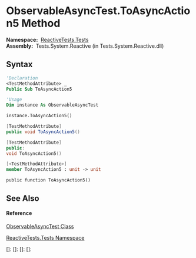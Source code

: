 # ObservableAsyncTest.ToAsyncAction5 Method

**Namespace:**  [ReactiveTests.Tests](ReactiveTests.Tests\ReactiveTests.Tests.md)  
**Assembly:**  Tests.System.Reactive (in Tests.System.Reactive.dll)

## Syntax

```vb
'Declaration
<TestMethodAttribute> _
Public Sub ToAsyncAction5
```

```vb
'Usage
Dim instance As ObservableAsyncTest

instance.ToAsyncAction5()
```

```csharp
[TestMethodAttribute]
public void ToAsyncAction5()
```

```c++
[TestMethodAttribute]
public:
void ToAsyncAction5()
```

```fsharp
[<TestMethodAttribute>]
member ToAsyncAction5 : unit -> unit 
```

```jscript
public function ToAsyncAction5()
```

## See Also

#### Reference

[ObservableAsyncTest Class](ObservableAsyncTest\ObservableAsyncTest.md)

[ReactiveTests.Tests Namespace](ReactiveTests.Tests\ReactiveTests.Tests.md)

[]: 
[]: 
[]: 
[]: 